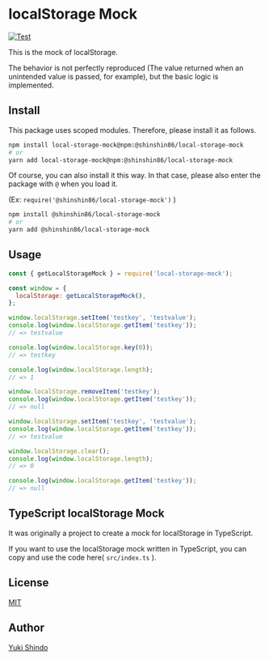 # localStorage Mock

[![Test](https://github.com/shinshin86/local-storage-mock/actions/workflows/test.yml/badge.svg)](https://github.com/shinshin86/local-storage-mock/actions/workflows/test.yml)

This is the mock of localStorage.

The behavior is not perfectly reproduced (The value returned when an unintended value is passed, for example), but the basic logic is implemented.

## Install

This package uses scoped modules.
Therefore, please install it as follows.

```sh
npm install local-storage-mock@npm:@shinshin86/local-storage-mock
# or
yarn add local-storage-mock@npm:@shinshin86/local-storage-mock
```

Of course, you can also install it this way.
In that case, please also enter the package with `@` when you load it.

(Ex: `require('@shinshin86/local-storage-mock')` )

```sh
npm install @shinshin86/local-storage-mock
# or
yarn add @shinshin86/local-storage-mock
```

## Usage

```javascript
const { getLocalStorageMock } = require('local-storage-mock');

const window = {
  localStorage: getLocalStorageMock(),
};

window.localStorage.setItem('testkey', 'testvalue');
console.log(window.localStorage.getItem('testkey'));
// => testvalue

console.log(window.localStorage.key(0));
// => testkey

console.log(window.localStorage.length);
// => 1

window.localStorage.removeItem('testkey');
console.log(window.localStorage.getItem('testkey'));
// => null

window.localStorage.setItem('testkey', 'testvalue');
console.log(window.localStorage.getItem('testkey'));
// => testvalue

window.localStorage.clear();
console.log(window.localStorage.length);
// => 0

console.log(window.localStorage.getItem('testkey'));
// => null
```

## TypeScript localStorage Mock

It was originally a project to create a mock for localStorage in TypeScript.

If you want to use the localStorage mock written in TypeScript, you can copy and use the code here( `src/index.ts` ).

## License

[MIT](https://github.com/shinshin86/local-storage-mock/blob/main/LICENSE)

## Author

[Yuki Shindo](https://shinshin86.com/)
